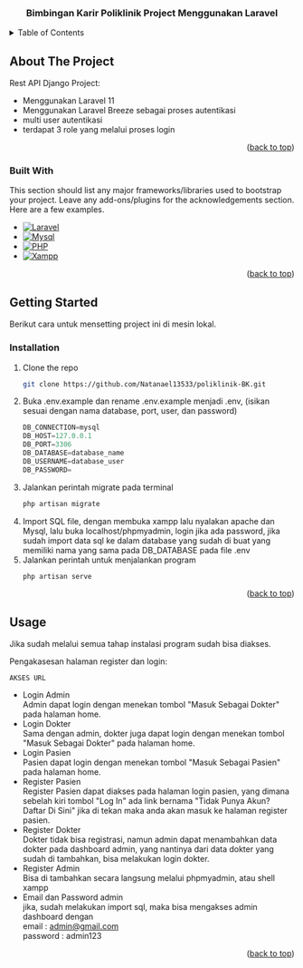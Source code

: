 <!-- Improved compatibility of back to top link: See: https://github.com/othneildrew/Best-README-Template/pull/73 -->
<a id="readme-top"></a>
<!--
*** Thanks for checking out the Best-README-Template. If you have a suggestion
*** that would make this better, please fork the repo and create a pull request
*** or simply open an issue with the tag "enhancement".
*** Don't forget to give the project a star!
*** Thanks again! Now go create something AMAZING! :D
-->



<!-- PROJECT SHIELDS -->
<!--
*** I'm using markdown "reference style" links for readability.
*** Reference links are enclosed in brackets [ ] instead of parentheses ( ).
*** See the bottom of this document for the declaration of the reference variables
*** for contributors-url, forks-url, etc. This is an optional, concise syntax you may use.
*** https://www.markdownguide.org/basic-syntax/#reference-style-links
-->

<!-- PROJECT LOGO -->
<br />
<div align="center">
  <h3 align="center">Bimbingan Karir Poliklinik Project Menggunakan Laravel</h3>
</div>

<!-- TABLE OF CONTENTS -->
<details>
  <summary>Table of Contents</summary>
  <ol>
    <li>
      <a href="#about-the-project">About The Project</a>
      <ul>
        <li><a href="#built-with">Built With</a></li>
      </ul>
    </li>
    <li>
      <a href="#getting-started">Getting Started</a>
      <ul>
        <li><a href="#installation">Installation</a></li>
      </ul>
    </li>
    <li><a href="#usage">Usage</a></li>
  </ol>
</details>

<!-- ABOUT THE PROJECT -->
## About The Project
Rest API Django Project:
* Menggunakan Laravel 11
* Menggunakan Laravel Breeze sebagai proses autentikasi
* multi user autentikasi
* terdapat 3 role yang melalui proses login

<p align="right">(<a href="#readme-top">back to top</a>)</p>

### Built With

This section should list any major frameworks/libraries used to bootstrap your project. Leave any add-ons/plugins for the acknowledgements section. Here are a few examples.

* [![Laravel][Laravel]][Laravel-url]
* [![Mysql][Mysql]][Mysql-url]
* [![PHP][PHP]][PHP-url]
* [![Xampp][Xampp]][Xampp-url]

<p align="right">(<a href="#readme-top">back to top</a>)</p>

<!-- GETTING STARTED -->
## Getting Started

Berikut cara untuk mensetting project ini di mesin lokal.

### Installation

1. Clone the repo
   ```sh
   git clone https://github.com/Natanael13533/poliklinik-BK.git
   ```
2. Buka .env.example dan rename .env.example menjadi .env, (isikan sesuai dengan nama database, port, user, dan password)
   ```js
   DB_CONNECTION=mysql
   DB_HOST=127.0.0.1
   DB_PORT=3306
   DB_DATABASE=database_name
   DB_USERNAME=database_user
   DB_PASSWORD=
   ```
3. Jalankan perintah migrate pada terminal
   ```sh
   php artisan migrate
   ```
4. Import SQL file, dengan membuka xampp lalu nyalakan apache dan Mysql, lalu buka localhost/phpmyadmin, login jika ada password, jika sudah import data sql ke dalam database yang sudah di buat yang memiliki nama yang sama pada DB_DATABASE pada file .env
5. Jalankan perintah untuk menjalankan program
   ```sh
   php artisan serve
   ```

<p align="right">(<a href="#readme-top">back to top</a>)</p>

<!-- USAGE EXAMPLES -->
## Usage

Jika sudah melalui semua tahap instalasi program sudah bisa diakses.

Pengakasesan halaman register dan login:

`AKSES URL`
* Login Admin <br/>
  Admin dapat login dengan menekan tombol "Masuk Sebagai Dokter" pada halaman home.
* Login Dokter <br/>
  Sama dengan admin, dokter juga dapat login dengan menekan tombol "Masuk Sebagai Dokter" pada halaman home.
* Login Pasien <br/>
  Pasien dapat login dengan menekan tombol "Masuk Sebagai Pasien" pada halaman home.
* Register Pasien <br/>
  Register Pasien dapat diakses pada halaman login pasien, yang dimana sebelah kiri tombol "Log In" ada link bernama "Tidak Punya Akun? Daftar Di Sini" jika di tekan maka anda akan masuk ke halaman register pasien.
* Register Dokter <br/>
  Dokter tidak bisa registrasi, namun admin dapat menambahkan data dokter pada dashboard admin, yang nantinya dari data dokter yang sudah di tambahkan, bisa melakukan login dokter.
* Register Admin <br/>
  Bisa di tambahkan secara langsung melalui phpmyadmin, atau shell xampp
* Email dan Password admin <br/>
  jika, sudah melakukan import sql, maka bisa mengakses admin dashboard dengan <br/>
  email : admin@gmail.com <br/>
  password : admin123 

  

<p align="right">(<a href="#readme-top">back to top</a>)</p>

<!-- MARKDOWN LINKS & IMAGES -->
<!-- https://www.markdownguide.org/basic-syntax/#reference-style-links -->
[Laravel]: https://img.shields.io/badge/Laravel-FF2D20?logo=laravel&logoColor=white
[Laravel-url]: https://laravel.com/
[Mysql]: https://img.shields.io/badge/MySQL-4479A1?style=for-the-badge&logo=mysql&logoColor=white
[Mysql-url]: https://www.mysql.com/
[PHP]: https://img.shields.io/badge/PHP-777BB4?logo=php&logoColor=white
[PHP-url]: https://www.php.net/
[Xampp]: https://img.shields.io/badge/Xampp-F37623?style=for-the-badge&logo=xampp&logoColor=white
[Xampp-url]: https://www.apachefriends.org/
